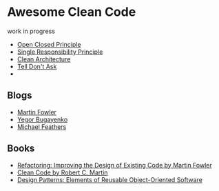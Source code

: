 # Awesome Clean Code
work in progress

* [Open Closed Principle](https://8thlight.com/blog/uncle-bob/2014/05/12/TheOpenClosedPrinciple.html)
* [Single Responsibility Principle](https://8thlight.com/blog/uncle-bob/2014/05/08/SingleReponsibilityPrinciple.html)
* [Clean Architecture](https://8thlight.com/blog/uncle-bob/2012/08/13/the-clean-architecture.html)
* [Tell Don't Ask](https://martinfowler.com/bliki/TellDontAsk.html)
* [](https://michaelfeathers.silvrback.com/converting-queries-to-commands)

## Blogs
* [Martin Fowler](https://martinfowler.com/bliki)
* [Yegor Bugayenko](http://www.yegor256.com)
* [Michael Feathers](https://michaelfeathers.silvrback.com)

## Books
* [Refactoring: Improving the Design of Existing Code by Martin Fowler](https://www.amazon.com/Refactoring-Improving-Existing-Addison-Wesley-Technology-ebook/dp/B007WTFWJ6)
* [Clean Code by Robert C. Martin](https://www.amazon.com/Clean-Code-Handbook-Software-Craftsmanship-ebook/dp/B001GSTOAM)
* [Design Patterns: Elements of Reusable Object-Oriented Software](https://www.amazon.com/Design-Patterns-Object-Oriented-Addison-Wesley-Professional-ebook/dp/B000SEIBB8)
